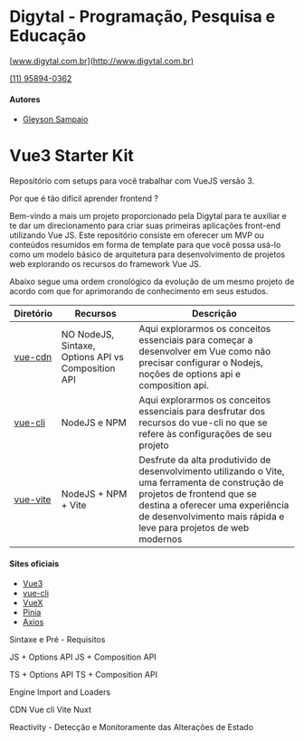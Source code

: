 # Digytal - Programação, Pesquisa e Educação
[www.digytal.com.br](http://www.digytal.com.br)

[(11) 95894-0362](https://api.whatsapp.com/send?phone=5511958940362)

#### Autores
- [Gleyson Sampaio](https://github.com/glysns)

# Vue3 Starter Kit
Repositório com setups para você trabalhar com VueJS versão 3.

Por que é tão difícil aprender frontend ?

Bem-vindo a mais um projeto proporcionado pela Digytal para te auxiliar e te dar um direcionamento para criar suas primeiras aplicações front-end utilizando Vue JS.
Este repositório consiste em oferecer um MVP ou conteúdos resumidos em forma de template para que você possa usá-lo como um modelo básico de arquitetura para desenvolvimento de projetos web explorando os recursos do framework Vue JS.

Abaixo segue uma ordem cronológico da evolução de um mesmo projeto de acordo com que for aprimorando de conhecimento em seus estudos.


|Diretório|Recursos|Descrição|
|----------|---------|-------|
|[vue-cdn](https://github.com/glysns/vue-starterkit/tree/main/vue-cdn)|NO NodeJS, Sintaxe, Options API vs Composition API|Aqui explorarmos os conceitos essenciais para começar a desenvolver em Vue como não precisar configurar o Nodejs, noções de options api e composition api.|
|[vue-cli](https://github.com/glysns/vue-starterkit/tree/main/vue-cli)|NodeJS e NPM |Aqui explorarmos os conceitos essenciais para desfrutar dos recursos do vue-cli no que se refere às configurações de seu projeto|
|[vue-vite](https://github.com/glysns/vue-starterkit/tree/main/vue-vite)|NodeJS + NPM + Vite |Desfrute da alta produtivido de desenvolvimento utilizando o Vite, uma ferramenta de construção de projetos de frontend que se destina a oferecer uma experiência de desenvolvimento mais rápida e leve para projetos de web modernos|


#### Sites oficiais
- [Vue3](https://vuejs.org/)
- [vue-cli](https://cli.vuejs.org/)
- [VueX](https://vuex.vuejs.org/)
- [Pinia](https://pinia.vuejs.org/)
- [Axios](https://axios-http.com/ptbr/docs/intro)


Sintaxe e Pré - Requisitos

JS + Options API
JS + Composition API

TS + Options API
TS + Composition API

Engine Import and Loaders

CDN
Vue cli
Vite
Nuxt

Reactivity - Detecção e Monitoramente das Alterações de Estado
